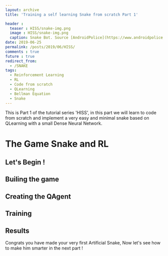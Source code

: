 ```yaml
---
layout: archive
title: 'Training a self learning Snake from scratch Part 1'

header :
  teaser : HISS/snake-img.png
  image : HISS/snake-img.png
  caption: Snake Bot. Source [AndroidPolice](https://www.androidpolice.com/2019/09/24/chrome-snake-game-leak/){:target="_blank"}.
date: 2019-06-25
permalink: /posts/2019/06/HISS/
comments : true
future : true
redirect_from: 
  - /SNAKE
tags:
  - Reinforcement Learning
  - RL
  - Code from scratch
  - QLearning
  - Bellman Equation
  - Snake
---
```



This is Part 1 of the tutorial series 'HISS', in this part we will learn to code from scratch and implement a very easy and minimal snake based on QLearning with a small Dense Neural Network.

The Game Snake and RL
======

Let's Begin !
------

Builing the game
-------

Creating the QAgent
------

Training
-------

Results
--------

Congrats you have made your very first Artificial Snake, Now let's see how to make him smarter in the next part !
